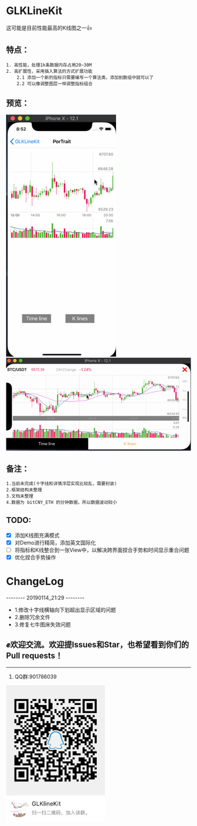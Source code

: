 # GLKLineKit
这可能是目前性能最高的K线图之一👍

## 特点：
	1. 高性能，处理1k条数据内存占用20~30M
	2. 高扩展性，采用插入算法的方式扩展功能
		2.1 添加一个新的指标只需要编写一个算法类，添加到数组中就可以了
		2.2 可以像调整图层一样调整指标组合
## 预览：	

![竖屏预览](https://github.com/ghostlordstar/PicRepo/blob/master/DemoShowImg/kline/kline_Demo_portrait_git_001.gif?raw=true)
![横屏预览](https://github.com/ghostlordstar/PicRepo/blob/master/DemoShowImg/kline/kline_Demo_landscape_git_001.gif?raw=true)
## 备注：
	1.当前未完成(十字线和详情浮层实现比较乱，需要封装)
	2.框架结构未整理
	3.文档未整理
	4.数据为 bitCNY_ETH 的分钟数据，所以数据波动较小

## TODO:
- [x] 添加K线图充满模式
- [x] 对Demo进行精简，添加英文国际化
- [ ] 将指标和K线整合到一张View中，以解决跨界面捏合手势和时间显示重合问题
- [x] 优化捏合手势操作

# ChangeLog

-------- 20190114_21:29 --------
* 1.修改十字线横轴向下划超出显示区域的问题
* 2.删除冗余文件
* 3.修复七牛图床失效问题



##  ✊欢迎交流。欢迎提Issues和Star，也希望看到你们的Pull requests！

----
1. QQ群:901786039
<img src="https://github.com/ghostlordstar/PicRepo/blob/master/DemoShowImg/kline/kline_qqGroup_qrcode.jpeg?raw=true"  height="370" width="270">
